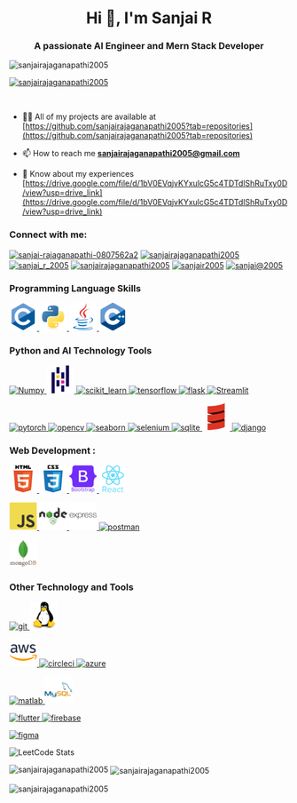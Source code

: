 <h1 align="center">Hi 👋, I'm Sanjai R</h1>
<h3 align="center">A passionate AI Engineer and Mern Stack Developer </h3>

<p align="left"> <img src="https://komarev.com/ghpvc/?username=sanjairajaganapathi2005&label=Profile%20views&color=0e75b6&style=flat" alt="sanjairajaganapathi2005" /> </p>

<p align="left"> <a href="https://github.com/ryo-ma/github-profile-trophy"><img src="https://github-profile-trophy.vercel.app/?username=sanjairajaganapathi2005" alt="sanjairajaganapathi2005" /></a> </p>

<p align="left"> <a href="https://twitter.com/" target="blank"><img src="https://img.shields.io/twitter/follow/?logo=twitter&style=for-the-badge" alt="" /></a> </p>

- 👨‍💻 All of my projects are available at [https://github.com/sanjairajaganapathi2005?tab=repositories](https://github.com/sanjairajaganapathi2005?tab=repositories)

- 📫 How to reach me **sanjairajaganapathi2005@gmail.com**

- 📄 Know about my experiences [https://drive.google.com/file/d/1bV0EVqjvKYxulcG5c4TDTdlShRuTxy0D/view?usp=drive_link](https://drive.google.com/file/d/1bV0EVqjvKYxulcG5c4TDTdlShRuTxy0D/view?usp=drive_link)

<h3 align="left">Connect with me:</h3>

<a href="https://linkedin.com/in/sanjai-rajaganapathi-0807562a2" target="blank"><img align="center" src="https://raw.githubusercontent.com/rahuldkjain/github-profile-readme-generator/master/src/images/icons/Social/linked-in-alt.svg" alt="sanjai-rajaganapathi-0807562a2" height="30" width="50" /></a>
<a href="https://www.leetcode.com/sanjairajaganapathi2005" target="blank"><img align="center" src="https://raw.githubusercontent.com/rahuldkjain/github-profile-readme-generator/master/src/images/icons/Social/leet-code.svg" alt="sanjairajaganapathi2005" height="30" width="50" /></a>
<a href="https://www.hackerrank.com/sanjai_r_2005" target="blank"><img align="center" src="https://raw.githubusercontent.com/rahuldkjain/github-profile-readme-generator/master/src/images/icons/Social/hackerrank.svg" alt="sanjai_r_2005" height="30" width="50" /></a>
<a href="https://www.hackerearth.com/sanjairajaganapathi2005" target="blank"><img align="center" src="https://raw.githubusercontent.com/rahuldkjain/github-profile-readme-generator/master/src/images/icons/Social/hackerearth.svg" alt="sanjairajaganapathi2005" height="30" width="50" /></a>
<a href="https://www.codechef.com/users/sanjair2005" target="blank"><img align="center" src="https://cdn.jsdelivr.net/npm/simple-icons@3.1.0/icons/codechef.svg" alt="sanjair2005" height="30" width="50" /></a>
<a href="https://kaggle.com/sanjai@2005" target="blank"><img align="center" src="https://raw.githubusercontent.com/rahuldkjain/github-profile-readme-generator/master/src/images/icons/Social/kaggle.svg" alt="sanjai@2005" height="30" width="50" /></a>


<h3 align="left">Programming Language Skills</h3>
  
<a href="https://www.cprogramming.com/" target="_blank" rel="noreferrer"> <img src="https://raw.githubusercontent.com/devicons/devicon/master/icons/c/c-original.svg" alt="c" width="50" height="50"/> </a>
<a href="https://www.python.org" target="_blank" rel="noreferrer"> <img src="https://raw.githubusercontent.com/devicons/devicon/master/icons/python/python-original.svg" alt="python" width="50" height="50"/> </a> 
<a href="https://www.java.com" target="_blank" rel="noreferrer"> <img src="https://raw.githubusercontent.com/devicons/devicon/master/icons/java/java-original.svg" alt="java" width="50" height="50"/> </a>
<a href="https://www.w3schools.com/cpp/" target="_blank" rel="noreferrer"> <img src="https://raw.githubusercontent.com/devicons/devicon/master/icons/cplusplus/cplusplus-original.svg" alt="cplusplus" width="50" height="50"/> </a>

<h3 align="left">Python and AI Technology Tools</h3>

<a href="https://numpy.org/" target="_blank" rel="noreferrer"> <img src="https://numpy.org/images/logo.svg" alt="Numpy" width="50" height="50"/> </a> 
<a href="https://pandas.pydata.org/" target="_blank" rel="noreferrer"> <img src="https://raw.githubusercontent.com/devicons/devicon/2ae2a900d2f041da66e950e4d48052658d850630/icons/pandas/pandas-original.svg" alt="pandas" width="50" height="50"/> </a> 
<a href="https://scikit-learn.org/" target="_blank" rel="noreferrer"> <img src="https://upload.wikimedia.org/wikipedia/commons/0/05/Scikit_learn_logo_small.svg" alt="scikit_learn" width="50" height="50"/> </a>
<a href="https://www.tensorflow.org" target="_blank" rel="noreferrer"> <img src="https://www.vectorlogo.zone/logos/tensorflow/tensorflow-icon.svg" alt="tensorflow" width="50" height="50"/> </a> 
<a href="https://flask.palletsprojects.com/" target="_blank" rel="noreferrer"> <img src="https://flask.palletsprojects.com/en/stable/_images/flask-horizontal.png" alt="flask" width="80" height="50"/> </a>
<a href="https://streamlit.io/" target="_blank" rel="noreferrer"> <img src="https://streamlit.io/images/brand/streamlit-mark-color.png" alt="Streamlit" width="50" height="50"/> </a> 

<a href="https://pytorch.org/" target="_blank" rel="noreferrer"> <img src="https://www.vectorlogo.zone/logos/pytorch/pytorch-icon.svg" alt="pytorch" width="50" height="50"/> </a>
<a href="https://opencv.org/" target="_blank" rel="noreferrer"> <img src="https://www.vectorlogo.zone/logos/opencv/opencv-icon.svg" alt="opencv" width="50" height="50"/> </a> 
<a href="https://seaborn.pydata.org/" target="_blank" rel="noreferrer"> <img src="https://seaborn.pydata.org/_images/logo-mark-lightbg.svg" alt="seaborn" width="50" height="50"/> </a> 
<a href="https://www.selenium.dev" target="_blank" rel="noreferrer"> <img src="https://raw.githubusercontent.com/detain/svg-logos/780f25886640cef088af994181646db2f6b1a3f8/svg/selenium-logo.svg" alt="selenium" width="50" height="50"/> </a> 
<a href="https://www.sqlite.org/" target="_blank" rel="noreferrer"> <img src="https://www.vectorlogo.zone/logos/sqlite/sqlite-icon.svg" alt="sqlite" width="50" height="50"/> </a> 
<a href="https://www.scala-lang.org" target="_blank" rel="noreferrer"> <img src="https://raw.githubusercontent.com/devicons/devicon/master/icons/scala/scala-original.svg" alt="scala" width="50" height="50"/> </a> 
<a href="https://www.djangoproject.com/" target="_blank" rel="noreferrer"> <img src="https://cdn.worldvectorlogo.com/logos/django.svg" alt="django" width="50" height="50"/> </a> 


<h3 align="left">Web Development :</h3>

</a> <a href="https://www.w3.org/html/" target="_blank" rel="noreferrer"> <img src="https://raw.githubusercontent.com/devicons/devicon/master/icons/html5/html5-original-wordmark.svg" alt="html5" width="50" height="50"/> </a>
<a href="https://www.w3schools.com/css/" target="_blank" rel="noreferrer"> <img src="https://raw.githubusercontent.com/devicons/devicon/master/icons/css3/css3-original-wordmark.svg" alt="css3" width="50" height="50"/> </a>
<a href="https://getbootstrap.com" target="_blank" rel="noreferrer"> <img src="https://raw.githubusercontent.com/devicons/devicon/master/icons/bootstrap/bootstrap-plain-wordmark.svg" alt="bootstrap" width="50" height="50"/> </a> 
<a href="https://reactjs.org/" target="_blank" rel="noreferrer"> <img src="https://raw.githubusercontent.com/devicons/devicon/master/icons/react/react-original-wordmark.svg" alt="react" width="50" height="50"/> </a> 

<a href="https://developer.mozilla.org/en-US/docs/Web/JavaScript" target="_blank" rel="noreferrer"> <img src="https://raw.githubusercontent.com/devicons/devicon/master/icons/javascript/javascript-original.svg" alt="javascript" width="50" height="50"/> </a> 
<a href="https://nodejs.org" target="_blank" rel="noreferrer"> <img src="https://raw.githubusercontent.com/devicons/devicon/master/icons/nodejs/nodejs-original-wordmark.svg" alt="nodejs" width="50" height="50"/> </a>
<a href="https://expressjs.com" target="_blank" rel="noreferrer"> <img src="https://raw.githubusercontent.com/devicons/devicon/master/icons/express/express-original-wordmark.svg" alt="express" width="50" height="50"/> </a> 
<a href="https://postman.com" target="_blank" rel="noreferrer"> <img src="https://www.vectorlogo.zone/logos/getpostman/getpostman-icon.svg" alt="postman" width="50" height="50"/> </a> 

<a href="https://mongodb.com" target="_blank" rel="noreferrer"> <img src="https://raw.githubusercontent.com/devicons/devicon/master/icons/mongodb/mongodb-original-wordmark.svg" alt="MongoDB" width="50" height="50"/> </a> 

<h3 align="left">Other Technology and Tools</h3>


<a href="https://git-scm.com/" target="_blank" rel="noreferrer"> <img src="https://www.vectorlogo.zone/logos/git-scm/git-scm-icon.svg" alt="git" width="50" height="50"/> 
<a href="https://www.linux.org/" target="_blank" rel="noreferrer"> <img src="https://raw.githubusercontent.com/devicons/devicon/master/icons/linux/linux-original.svg" alt="linux" width="50" height="50"/> </a> 

<a href="https://aws.amazon.com" target="_blank" rel="noreferrer"> <img src="https://raw.githubusercontent.com/devicons/devicon/master/icons/amazonwebservices/amazonwebservices-original-wordmark.svg" alt="aws" width="50" height="50"/> </a> 
<a href="https://circleci.com" target="_blank" rel="noreferrer"> <img src="https://www.vectorlogo.zone/logos/circleci/circleci-icon.svg" alt="circleci" width="50" height="50"/> </a> 
<a href="https://azure.microsoft.com/en-in/" target="_blank" rel="noreferrer"> <img src="https://www.vectorlogo.zone/logos/microsoft_azure/microsoft_azure-icon.svg" alt="azure" width="50" height="50"/> </a> 

<a href="https://www.mathworks.com/" target="_blank" rel="noreferrer"> <img src="https://upload.wikimedia.org/wikipedia/commons/2/21/Matlab_Logo.png" alt="matlab" width="50" height="50"/> </a> 
<a href="https://www.mysql.com/" target="_blank" rel="noreferrer"> <img src="https://raw.githubusercontent.com/devicons/devicon/master/icons/mysql/mysql-original-wordmark.svg" alt="mysql" width="50" height="50"/> </a> 

<a href="https://flutter.dev" target="_blank" rel="noreferrer"> <img src="https://www.vectorlogo.zone/logos/flutterio/flutterio-icon.svg" alt="flutter" width="50" height="50"/> </a>
 <a href="https://firebase.google.com/" target="_blank" rel="noreferrer"> <img src="https://www.vectorlogo.zone/logos/firebase/firebase-icon.svg" alt="firebase" width="50" height="50"/> </a>  
 
 <a href="https://www.figma.com/" target="_blank" rel="noreferrer"> <img src="https://www.vectorlogo.zone/logos/figma/figma-icon.svg" alt="figma" width="50" height="50"/> </a>


![LeetCode Stats](https://leetcard.jacoblin.cool/sanjairajaganapathi2005?theme=forest&font=Cormorant%20Infant&ext=heatmap)

<p><img align="left" src="https://github-readme-stats.vercel.app/api/top-langs?username=sanjairajaganapathi2005&show_icons=true&locale=en&layout=compact" alt="sanjairajaganapathi2005" /></p>

<p>&nbsp;<img align="center" src="https://github-readme-stats.vercel.app/api?username=sanjairajaganapathi2005&show_icons=true&locale=en" alt="sanjairajaganapathi2005" /></p>

<p><img align="center" src="https://github-readme-streak-stats.herokuapp.com/?user=sanjairajaganapathi2005&" alt="sanjairajaganapathi2005" /></p>


